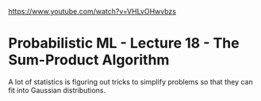 https://www.youtube.com/watch?v=VHLvOHwvbzs

# Probabilistic ML - Lecture 18 - The Sum-Product Algorithm

A lot of statistics is figuring out tricks to simplify problems so that they can fit into Gaussian distributions.
